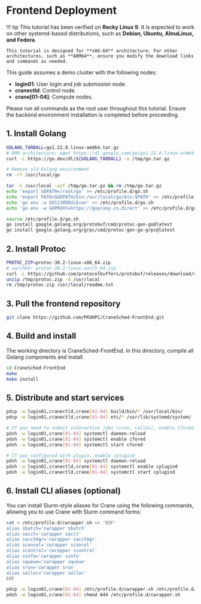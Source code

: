 # Frontend Deployment

!!! tip
    This tutorial has been verified on **Rocky Linux 9**. It is expected to work on other systemd-based distributions, such as **Debian, Ubuntu, AlmaLinux, and Fedora**.

    This tutorial is designed for **x86-64** architecture. For other architectures, such as **ARM64**, ensure you modify the download links and commands as needed.

This guide assumes a demo cluster with the following nodes:

- **login01**: User login and job submission node.
- **cranectld**: Control node.
- **crane[01-04]**: Compute nodes.

Please run all commands as the root user throughout this tutorial. Ensure the backend environment installation is completed before proceeding.

## 1. Install Golang
```bash
GOLANG_TARBALL=go1.22.0.linux-amd64.tar.gz
# ARM architecture: wget https://dl.google.com/go/go1.22.0.linux-arm64.tar.gz
curl -L https://go.dev/dl/${GOLANG_TARBALL} -o /tmp/go.tar.gz

# Remove old Golang environment
rm -rf /usr/local/go

tar -C /usr/local -xzf /tmp/go.tar.gz && rm /tmp/go.tar.gz
echo 'export GOPATH=/root/go' >> /etc/profile.d/go.sh
echo 'export PATH=$GOPATH/bin:/usr/local/go/bin:$PATH' >> /etc/profile.d/go.sh
echo 'go env -w GO111MODULE=on' >> /etc/profile.d/go.sh
echo 'go env -w GOPROXY=https://goproxy.cn,direct' >> /etc/profile.d/go.sh

source /etc/profile.d/go.sh
go install google.golang.org/protobuf/cmd/protoc-gen-go@latest
go install google.golang.org/grpc/cmd/protoc-gen-go-grpc@latest
```

## 2. Install Protoc
```bash
PROTOC_ZIP=protoc-30.2-linux-x86_64.zip
# aarch64: protoc-30.2-linux-aarch_64.zip
curl -L https://github.com/protocolbuffers/protobuf/releases/download/v30.2/${PROTOC_ZIP} -o /tmp/protoc.zip
unzip /tmp/protoc.zip -d /usr/local
rm /tmp/protoc.zip /usr/local/readme.txt
```

## 3. Pull the frontend repository
```bash
git clone https://github.com/PKUHPC/CraneSched-FrontEnd.git
```

## 4. Build and install

The working directory is CraneSched-FrontEnd. In this directory, compile all Golang components and install.
```bash
cd CraneSched-FrontEnd
make
make install
```

## 5. Distribute and start services

```bash
pdcp -w login01,cranectld,crane[01-04] build/bin/* /usr/local/bin/
pdcp -w login01,cranectld,crane[01-04] etc/* /usr/lib/systemd/system/

# If you need to submit interactive jobs (crun, calloc), enable Cfored:
pdsh -w login01,crane[01-04] systemctl daemon-reload
pdsh -w login01,crane[01-04] systemctl enable cfored
pdsh -w login01,crane[01-04] systemctl start cfored

# If you configured with plugin, enable cplugind
pdsh -w login01,crane[01-04] systemctl daemon-reload
pdsh -w login01,cranectld,crane[01-04] systemctl enable cplugind
pdsh -w login01,cranectld,crane[01-04] systemctl start cplugind
```

## 6. Install CLI aliases (optional)
You can install Slurm-style aliases for Crane using the following commands, allowing you to use Crane with Slurm command forms:

```bash
cat > /etc/profile.d/cwrapper.sh << 'EOF'
alias sbatch='cwrapper sbatch'
alias sacct='cwrapper sacct'
alias sacctmgr='cwrapper sacctmgr'
alias scancel='cwrapper scancel'
alias scontrol='cwrapper scontrol'
alias sinfo='cwrapper sinfo'
alias squeue='cwrapper squeue'
alias srun='cwrapper srun'
alias salloc='cwrapper salloc'
EOF

pdcp -w login01,crane[01-04] /etc/profile.d/cwrapper.sh /etc/profile.d/cwrapper.sh
pdsh -w login01,crane[01-04] chmod 644 /etc/profile.d/cwrapper.sh
```